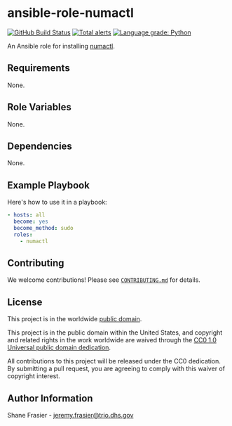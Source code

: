 # ansible-role-numactl #

[![GitHub Build Status](https://github.com/cisagov/ansible-role-numactl/workflows/build/badge.svg)](https://github.com/cisagov/ansible-role-numactl/actions)
[![Total alerts](https://img.shields.io/lgtm/alerts/g/cisagov/ansible-role-numactl.svg?logo=lgtm&logoWidth=18)](https://lgtm.com/projects/g/cisagov/ansible-role-numactl/alerts/)
[![Language grade: Python](https://img.shields.io/lgtm/grade/python/g/cisagov/ansible-role-numactl.svg?logo=lgtm&logoWidth=18)](https://lgtm.com/projects/g/cisagov/ansible-role-numactl/context:python)

An Ansible role for installing
[numactl](https://github.com/numactl/numactl).

## Requirements ##

None.

## Role Variables ##

None.

<!--
| Variable | Description | Default | Required |
|----------|-------------|---------|----------|
| optional_variable | Describe its purpose. | `default_value` | No |
| required_variable | Describe its purpose. | n/a | Yes |
-->

## Dependencies ##

None.

## Example Playbook ##

Here's how to use it in a playbook:

```yaml
- hosts: all
  become: yes
  become_method: sudo
  roles:
    - numactl
```

## Contributing ##

We welcome contributions!  Please see [`CONTRIBUTING.md`](CONTRIBUTING.md) for
details.

## License ##

This project is in the worldwide [public domain](LICENSE).

This project is in the public domain within the United States, and
copyright and related rights in the work worldwide are waived through
the [CC0 1.0 Universal public domain
dedication](https://creativecommons.org/publicdomain/zero/1.0/).

All contributions to this project will be released under the CC0
dedication. By submitting a pull request, you are agreeing to comply
with this waiver of copyright interest.

## Author Information ##

Shane Frasier - <jeremy.frasier@trio.dhs.gov>
